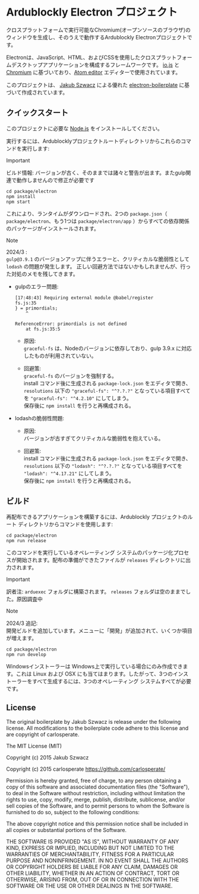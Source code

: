 # Ardublockly Electron プロジェクト
クロスプラットフォームで実行可能なChromium(オープンソースのブラウザ)のウィンドウを生成し、そのうえで動作するArdublockly Electronプロジェクトです。

Electronは、JavaScript、HTML、およびCSSを使用したクロスプラットフォームデスクトップアプリケーションを構成するフレームワークです。 [io.js](http://iojs.org) と [Chromium](http://www.chromium.org) に基づいており、[Atom
editor](https://github.com/atom/atom) エディターで使用されています。

このプロジェクトは、 [Jakub Szwacz](https://github.com/szwacz) による優れた [electron-boilerplate](https://github.com/szwacz/electron-boilerplate) に基づいて作成されています。


## クイックスタート
このプロジェクトに必要な [Node.js](https://nodejs.org) をインストールしてください。

実行するには、Ardublocklyプロジェクトルートディレクトリからこれらのコマンドを実行します:  

> [!IMPORTANT]
> ビルド情報: バージョンが古く、そのままでは諸々と警告が出ます。またgulp関連で動作しませんので修正が必要です

```
cd package/electron
npm install
npm start
```

これにより、ランタイムがダウンロードされ、2つの `package.json`（ `package/electron`、もう1つは `package/electron/app` ）からすべての依存関係のパッケージがインストールされます。


> [!NOTE]
> 2024/3 :  
> `gulp@3.9.1` のバージョンアップに伴うエラーと、クリティカルな脆弱性として `lodash` の問題が発生します。
> 正しい回避方法ではないかもしれませんが、行った対処のメモを残してきます。
> 
> - gulpのエラー問題:
>     ```
>     [17:48:43] Requiring external module @babel/register
>     fs.js:35
>     } = primordials;
>         ^
>     
>     ReferenceError: primordials is not defined
>         at fs.js:35:5
>     ```
>     * 原因:  
>     `graceful-fs` は、Nodeのバージョンに依存しており、gulp 3.9.x に対応したものが利用されていない。
> 
>     * 回避策:  
>     `graceful-fs` のバージョンを強制する。  
>     install コマンド後に生成される `package-lock.json` をエディタで開き、`resolutions` 以下の `"graceful-fs": "^?.?.?"` となっている項目すべてを `"graceful-fs": "^4.2.10"` にしてしまう。  
>     保存後に `npm install` を行うと再構成される。
>   
>   
> - lodashの脆弱性問題:
>     * 原因:  
>     バージョンが古すぎてクリティカルな脆弱性を抱えている。
> 
>     * 回避策:  
>     install コマンド後に生成される `package-lock.json` をエディタで開き、`resolutions` 以下の `"lodash": "^?.?.?"` となっている項目すべてを `"lodash": "^4.17.21"` にしてしまう。  
>     保存後に `npm install` を行うと再構成される。


## ビルド
再配布できるアプリケーションを構築するには、Ardublockly プロジェクトのルート ディレクトリからコマンドを使用します:

```
cd package/electron
npm run release
```

このコマンドを実行しているオペレーティング システムのパッケージ化プロセスが開始されます。配布の準備ができたファイルが `releases` ディレクトリに出力されます。  
> [!IMPORTANT]
> 訳者注: `arduexec` フォルダに構築されます。 `releases` フォルダは空のままでした。原因調査中

> [!NOTE]
> 2024/3 追記:  
> 開発ビルドを追加しています。メニューに「開発」が追加されて、いくつか項目が増えます。
> ```
> cd package/electron
> npm run develop
> ```

Windowsインストーラーは Windows上で実行している場合にのみ作成できます。これは Linux および OSX にも当てはまります。したがって、3つのインストーラーをすべて生成するには、3つのオペレーティング システムすべてが必要です。


## License

The original boilerplate by Jakub Szwacz is release under the following license. All modifications to the boilerplate code adhere to this license and are copyright of carlosperate.

The MIT License (MIT)

Copyright (c) 2015 Jakub Szwacz

Copyright (c) 2015 carlosperate https://github.com/carlosperate/

Permission is hereby granted, free of charge, to any person obtaining a copy
of this software and associated documentation files (the "Software"), to deal
in the Software without restriction, including without limitation the rights
to use, copy, modify, merge, publish, distribute, sublicense, and/or sell
copies of the Software, and to permit persons to whom the Software is
furnished to do so, subject to the following conditions:

The above copyright notice and this permission notice shall be included in all
copies or substantial portions of the Software.

THE SOFTWARE IS PROVIDED "AS IS", WITHOUT WARRANTY OF ANY KIND, EXPRESS OR
IMPLIED, INCLUDING BUT NOT LIMITED TO THE WARRANTIES OF MERCHANTABILITY,
FITNESS FOR A PARTICULAR PURPOSE AND NONINFRINGEMENT. IN NO EVENT SHALL THE
AUTHORS OR COPYRIGHT HOLDERS BE LIABLE FOR ANY CLAIM, DAMAGES OR OTHER
LIABILITY, WHETHER IN AN ACTION OF CONTRACT, TORT OR OTHERWISE, ARISING FROM,
OUT OF OR IN CONNECTION WITH THE SOFTWARE OR THE USE OR OTHER DEALINGS IN THE
SOFTWARE.
